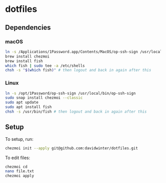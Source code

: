 # dotfiles

## Dependencies

### macOS

```sh
ln -s /Applications/1Password.app/Contents/MacOS/op-ssh-sign /usr/local/bin/op-ssh-sign
brew install chezmoi
brew install fish
which fish | sudo tee -a /etc/shells
chsh -s "$(which fish)" # then logout and back in again after this
```

### Linux

```sh
ln -s /opt/1Password/op-ssh-sign /usr/local/bin/op-ssh-sign
sudo snap install chezmoi --classic
sudo apt update
sudo apt install fish
chsh -s /usr/bin/fish # then logout and back in again after this
```

## Setup

To setup, run:

```sh
chezmoi init --apply git@github.com:davidwinter/dotfiles.git
```

To edit files:

```sh
chezmoi cd
nano file.txt
chezmoi apply
```
